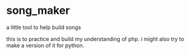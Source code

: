 # song_maker
a little tool to help build songs

this is to practice and build my understanding of php. i might also try to make a version of it for python. 

